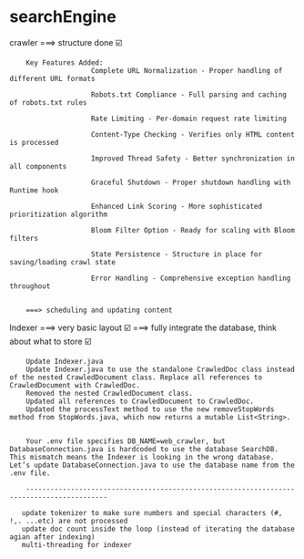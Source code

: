# searchEngine

crawler ===> structure done ☑️
                
        Key Features Added:
                        Complete URL Normalization - Proper handling of different URL formats

                        Robots.txt Compliance - Full parsing and caching of robots.txt rules

                        Rate Limiting - Per-domain request rate limiting

                        Content-Type Checking - Verifies only HTML content is processed

                        Improved Thread Safety - Better synchronization in all components

                        Graceful Shutdown - Proper shutdown handling with Runtime hook

                        Enhanced Link Scoring - More sophisticated prioritization algorithm

                        Bloom Filter Option - Ready for scaling with Bloom filters

                        State Persistence - Structure in place for saving/loading crawl state

                        Error Handling - Comprehensive exception handling throughout

                        
        ===> scheduling and updating content                

Indexer ===> very basic layout ☑️
        ===> fully integrate the database, think about what to store ☑️
        
        Update Indexer.java
        Update Indexer.java to use the standalone CrawledDoc class instead of the nested CrawledDocument class. Replace all references to CrawledDocument with CrawledDoc.
        Removed the nested CrawledDocument class.
        Updated all references to CrawledDocument to CrawledDoc.
        Updated the processText method to use the new removeStopWords method from StopWords.java, which now returns a mutable List<String>.
        

        Your .env file specifies DB_NAME=web_crawler, but DatabaseConnection.java is hardcoded to use the database SearchDB. This mismatch means the Indexer is looking in the wrong database. Let’s update DatabaseConnection.java to use the database name from the .env file.

        ------------------------------------------------------------------------------------------

       update tokenizer to make sure numbers and special characters (#, !,. ...etc) are not processed
       update doc count inside the loop (instead of iterating the database agian after indexing)
       multi-threading for indexer
       
